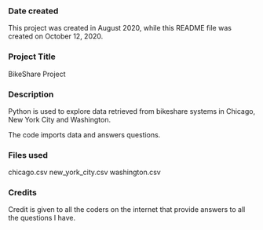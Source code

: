### Date created
This project was created in August 2020, while this README file was created on October 12, 2020.

### Project Title
BikeShare Project

### Description
Python is used to explore data retrieved from bikeshare systems in Chicago, New York City and Washington.

The code imports data and answers questions.

### Files used
chicago.csv
new_york_city.csv
washington.csv

### Credits
Credit is given to all the coders on the internet that provide answers to all the questions I have.
